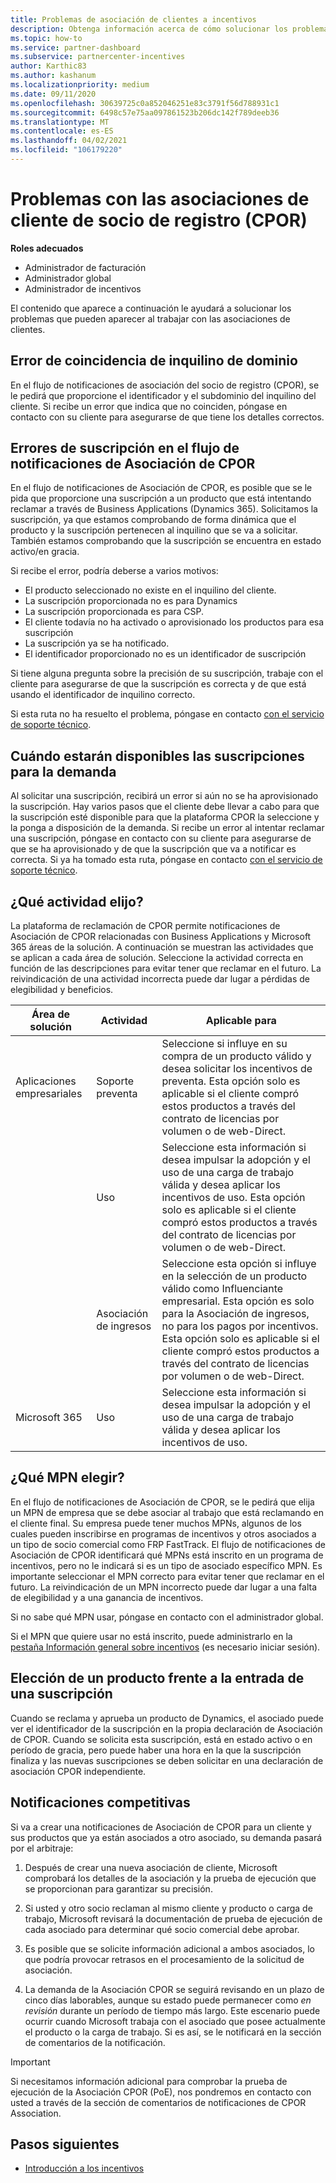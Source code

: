 ```yaml
---
title: Problemas de asociación de clientes a incentivos
description: Obtenga información acerca de cómo solucionar los problemas que surgen al trabajar con las asociaciones de clientes de los asociados de registro (CPOR).
ms.topic: how-to
ms.service: partner-dashboard
ms.subservice: partnercenter-incentives
author: Karthic83
ms.author: kashanum
ms.localizationpriority: medium
ms.date: 09/11/2020
ms.openlocfilehash: 30639725c0a852046251e83c3791f56d788931c1
ms.sourcegitcommit: 6498c57e75aa097861523b206dc142f789deeb36
ms.translationtype: MT
ms.contentlocale: es-ES
ms.lasthandoff: 04/02/2021
ms.locfileid: "106179220"
---
```

# <a name="issues-with-claimed-partner-of-record-cpor-customer-associations"></a>Problemas con las asociaciones de cliente de socio de registro (CPOR)

**Roles adecuados**

- Administrador de facturación
- Administrador global
- Administrador de incentivos

El contenido que aparece a continuación le ayudará a solucionar los problemas que pueden aparecer al trabajar con las asociaciones de clientes.

## <a name="domain-tenant-mismatch"></a>Error de coincidencia de inquilino de dominio

En el flujo de notificaciones de asociación del socio de registro (CPOR), se le pedirá que proporcione el identificador y el subdominio del inquilino del cliente. Si recibe un error que indica que no coinciden, póngase en contacto con su cliente para asegurarse de que tiene los detalles correctos.

## <a name="subscription-errors-in-the-cpor-association-claim-flow"></a>Errores de suscripción en el flujo de notificaciones de Asociación de CPOR

En el flujo de notificaciones de Asociación de CPOR, es posible que se le pida que proporcione una suscripción a un producto que está intentando reclamar a través de Business Applications (Dynamics 365). Solicitamos la suscripción, ya que estamos comprobando de forma dinámica que el producto y la suscripción pertenecen al inquilino que se va a solicitar. También estamos comprobando que la suscripción se encuentra en estado activo/en gracia.

Si recibe el error, podría deberse a varios motivos:

- El producto seleccionado no existe en el inquilino del cliente.
- La suscripción proporcionada no es para Dynamics
- La suscripción proporcionada es para CSP.
- El cliente todavía no ha activado o aprovisionado los productos para esa suscripción
- La suscripción ya se ha notificado.
- El identificador proporcionado no es un identificador de suscripción

Si tiene alguna pregunta sobre la precisión de su suscripción, trabaje con el cliente para asegurarse de que la suscripción es correcta y de que está usando el identificador de inquilino correcto.

Si esta ruta no ha resuelto el problema, póngase en contacto [con el servicio de soporte técnico](https://partner.microsoft.com/dashboard/support/incentives/servicerequests?category=incentives).

## <a name="when-subscriptions-will-be-available-to-claim"></a>Cuándo estarán disponibles las suscripciones para la demanda

Al solicitar una suscripción, recibirá un error si aún no se ha aprovisionado la suscripción. Hay varios pasos que el cliente debe llevar a cabo para que la suscripción esté disponible para que la plataforma CPOR la seleccione y la ponga a disposición de la demanda. Si recibe un error al intentar reclamar una suscripción, póngase en contacto con su cliente para asegurarse de que se ha aprovisionado y de que la suscripción que va a notificar es correcta. Si ya ha tomado esta ruta, póngase en contacto [con el servicio de soporte técnico](https://partner.microsoft.com/dashboard/support/incentives/servicerequests?category=incentives).

## <a name="which-activity-do-i-choose"></a>¿Qué actividad elijo?

La plataforma de reclamación de CPOR permite notificaciones de Asociación de CPOR relacionadas con Business Applications y Microsoft 365 áreas de la solución. A continuación se muestran las actividades que se aplican a cada área de solución. Seleccione la actividad correcta en función de las descripciones para evitar tener que reclamar en el futuro. La reivindicación de una actividad incorrecta puede dar lugar a pérdidas de elegibilidad y beneficios.


| Área de solución | Actividad | Aplicable para |
| ------ | ----------- | ----------- |
| Aplicaciones empresariales      | Soporte preventa   | Seleccione si influye en su compra de un producto válido y desea solicitar los incentivos de preventa. Esta opción solo es aplicable si el cliente compró estos productos a través del contrato de licencias por volumen o de web-Direct. |
|    |  Uso  | Seleccione esta información si desea impulsar la adopción y el uso de una carga de trabajo válida y desea aplicar los incentivos de uso. Esta opción solo es aplicable si el cliente compró estos productos a través del contrato de licencias por volumen o de web-Direct. |
|    | Asociación de ingresos   | Seleccione esta opción si influye en la selección de un producto válido como Influenciante empresarial. Esta opción es solo para la Asociación de ingresos, no para los pagos por incentivos. Esta opción solo es aplicable si el cliente compró estos productos a través del contrato de licencias por volumen o de web-Direct.   |
| Microsoft 365   | Uso   | Seleccione esta información si desea impulsar la adopción y el uso de una carga de trabajo válida y desea aplicar los incentivos de uso. |

## <a name="which-mpn-do-i-choose"></a>¿Qué MPN elegir?

En el flujo de notificaciones de Asociación de CPOR, se le pedirá que elija un MPN de empresa que se debe asociar al trabajo que está reclamando en el cliente final. Su empresa puede tener muchos MPNs, algunos de los cuales pueden inscribirse en programas de incentivos y otros asociados a un tipo de socio comercial como FRP FastTrack. El flujo de notificaciones de Asociación de CPOR identificará qué MPNs está inscrito en un programa de incentivos, pero no le indicará si es un tipo de asociado específico MPN. Es importante seleccionar el MPN correcto para evitar tener que reclamar en el futuro. La reivindicación de un MPN incorrecto puede dar lugar a una falta de elegibilidad y a una ganancia de incentivos.

Si no sabe qué MPN usar, póngase en contacto con el administrador global.

Si el MPN que quiere usar no está inscrito, puede administrarlo en la [pestaña Información general sobre incentivos](https://partner.microsoft.com/dashboard/incentives/enrollment/summary) (es necesario iniciar sesión).

## <a name="choosing-a-product-vs-entering-a-subscription"></a>Elección de un producto frente a la entrada de una suscripción

Cuando se reclama y aprueba un producto de Dynamics, el asociado puede ver el identificador de la suscripción en la propia declaración de Asociación de CPOR. Cuando se solicita esta suscripción, está en estado activo o en período de gracia, pero puede haber una hora en la que la suscripción finaliza y las nuevas suscripciones se deben solicitar en una declaración de asociación CPOR independiente.

## <a name="competing-claims"></a>Notificaciones competitivas

Si va a crear una notificaciones de Asociación de CPOR para un cliente y sus productos que ya están asociados a otro asociado, su demanda pasará por el arbitraje:

1. Después de crear una nueva asociación de cliente, Microsoft comprobará los detalles de la asociación y la prueba de ejecución que se proporcionan para garantizar su precisión.

2. Si usted y otro socio reclaman al mismo cliente y producto o carga de trabajo, Microsoft revisará la documentación de prueba de ejecución de cada asociado para determinar qué socio comercial debe aprobar.

3. Es posible que se solicite información adicional a ambos asociados, lo que podría provocar retrasos en el procesamiento de la solicitud de asociación.

4. La demanda de la Asociación CPOR se seguirá revisando en un plazo de cinco días laborables, aunque su estado puede permanecer como _en revisión_ durante un período de tiempo más largo. Este escenario puede ocurrir cuando Microsoft trabaja con el asociado que posee actualmente el producto o la carga de trabajo. Si es así, se le notificará en la sección de comentarios de la notificación. 

>[!IMPORTANT]
>Si necesitamos información adicional para comprobar la prueba de ejecución de la Asociación CPOR (PoE), nos pondremos en contacto con usted a través de la sección de comentarios de notificaciones de CPOR Association.

## <a name="next-steps"></a>Pasos siguientes

- [Introducción a los incentivos](incentives-get-started-intro.md)
